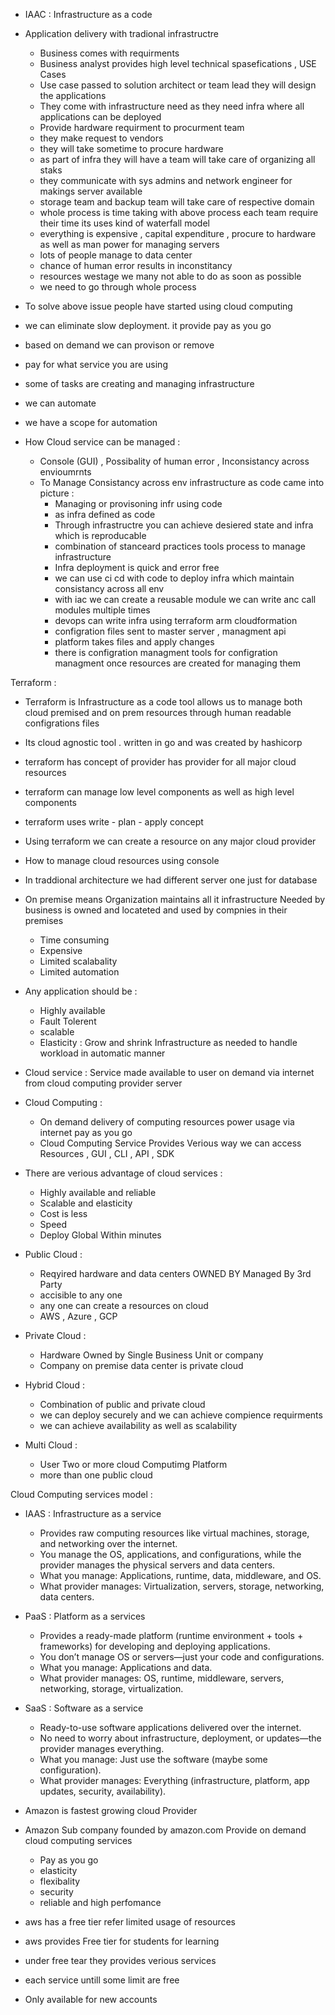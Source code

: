 - IAAC : Infrastructure as a code 


- Application delivery with tradional infrastructre 
    - Business comes with requirments 
    - Business analyst provides high level technical spasefications , USE Cases 
    - Use case passed to solution architect or team lead they will design the applications 
    - They come with infrastructure need as they need infra where all applications can be deployed 
    - Provide hardware requirment to procurment team 
    - they make request to vendors 
    - they will take sometime to procure hardware 
    - as part of infra they will have a team will take care of organizing all staks 
    - they communicate with sys admins and network engineer for makings server available 
    - storage team and backup team will take care of respective domain 
    - whole process is time taking with above process each team require their time its uses kind of waterfall model 
    - everything is expensive , capital expenditure , procure to hardware as well as man power for managing servers
    - lots of people manage to data center 
    - chance of human error results in inconstitancy 
    - resources westage we many not able to do as soon as possible 
    - we need to go through whole process

- To solve above issue people have started using cloud computing 
- we can eliminate slow deployment. it provide pay as you go 
- based on demand we can provison or remove 
- pay for what service you are using 

- some of tasks are creating and managing infrastructure 
- we can automate 
- we have a scope for automation 
- How Cloud service can be managed :
    - Console (GUI) , Possibality of human error , Inconsistancy across envioumrnts 
    - To Manage Consistancy across env infrastructure as code came into picture :
        - Managing or provisoning infr using code 
        - as infra defined as code 
        - Through infrastructre you can achieve desiered state and infra which is reproducable 
        - combination of stanceard practices tools process to manage infrastructure 
        - Infra deployment is quick and error free 
        - we can use ci cd with code to deploy infra which maintain consistancy across all env 
        - with iac we can create a reusable module we can write anc call modules multiple times 
        - devops can write infra using terraform arm cloudformation 
        - configration files sent to master server , managment api 
        - platform takes files and apply changes 
        - there is configration managment tools for configration managment once resources are created for managing them 

Terraform :
- Terraform is Infrastructure as a code tool allows us to manage both cloud premised and on prem resources through human readable configrations files 
- Its cloud agnostic tool . written in go and was created by hashicorp 
- terraform has concept of provider has provider for all major cloud resources 
- terraform can manage low level components as well as high level components 
- terraform uses  write - plan - apply concept 


- Using terraform we can create a resource on any major cloud provider 
- How to manage cloud resources using console 

- In traddional architecture we had different server one just for database 
- On premise means Organization maintains all it infrastructure Needed by business is owned and locateted and used by compnies in their premises 
    - Time consuming 
    - Expensive
    - Limited scalabality 
    - Limited automation 

- Any application should be :
    - Highly available 
    - Fault Tolerent 
    - scalable 
    - Elasticity :  Grow and shrink Infrastructure as needed to handle workload in automatic manner 


- Cloud service : Service made available to user on demand via internet from cloud computing provider server 

- Cloud Computing :
    - On demand delivery of computing resources power usage via internet pay as you go 
    - Cloud Computing Service Provides Verious way we can access Resources , GUI , CLI , API , SDK 

- There are verious advantage of cloud services :
    - Highly available and reliable 
    - Scalable and elasticity 
    - Cost is less 
    - Speed 
    - Deploy Global Within minutes 


- Public Cloud :
    - Reqyired hardware and data centers  OWNED BY Managed By 3rd Party 
    - accisible to any one 
    - any one can create a resources on cloud 
    - AWS , Azure , GCP 

- Private Cloud :
    - Hardware Owned by Single Business Unit or company 
    - Company on premise data center is private cloud 

- Hybrid Cloud :
    - Combination of public and private cloud 
    - we can deploy securely and we can achieve compience requirments 
    - we can achieve availability as well as scalability

- Multi Cloud :
    - User Two or more cloud Computimg Platform 
    - more than one public cloud 



Cloud Computing services model :

- IAAS : Infrastructure as a service 
    - Provides raw computing resources like virtual machines, storage, and networking over the internet.
    - You manage the OS, applications, and configurations, while the provider manages the physical servers and data centers.
    - What you manage: Applications, runtime, data, middleware, and OS.
    - What provider manages: Virtualization, servers, storage, networking, data centers.  

- PaaS : Platform as a services 
    - Provides a ready-made platform (runtime environment + tools + frameworks) for developing and deploying applications.
    - You don’t manage OS or servers—just your code and configurations.
    - What you manage: Applications and data.
    - What provider manages: OS, runtime, middleware, servers, networking, storage, virtualization.

- SaaS : Software as a service 
    - Ready-to-use software applications delivered over the internet.
    - No need to worry about infrastructure, deployment, or updates—the provider manages everything.
    - What you manage: Just use the software (maybe some configuration).
    - What provider manages: Everything (infrastructure, platform, app updates, security, availability).

- Amazon is fastest growing cloud Provider 

- Amazon Sub company founded by amazon.com  Provide on demand cloud computing services 
    - Pay as you go 
    - elasticity 
    - flexibality 
    - security 
    - reliable and high perfomance 

- aws has a free tier refer limited usage of resources 
- aws provides Free tier for students for learning 
- under free tear they provides verious services 
- each service untill some limit are free 
- Only available for new accounts 


